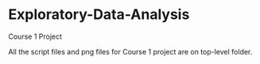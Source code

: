 # Exploratory-Data-Analysis
Course 1 Project

All the script files and png files for Course 1 project are on top-level folder.
